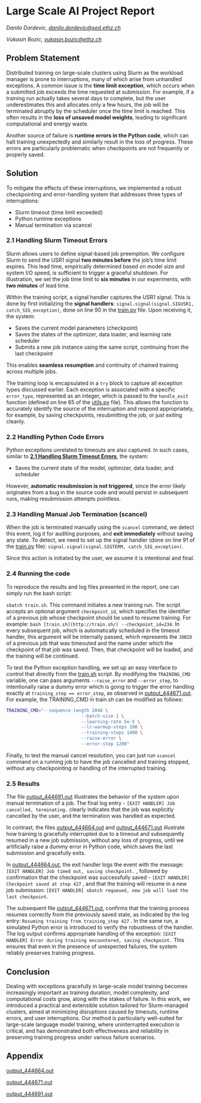 # Large Scale AI Project Report

*Danilo Dordevic, danilo.dordevic@sed.ethz.ch*

*Vukasin Bozic, vukasin.bozic@ethz.ch*

## Problem Statement

Distributed training on large-scale clusters using Slurm as the workload manager is prone to interruptions, many of which arise from unhandled exceptions. A common issue is the **time limit exception**, which occurs when a submitted job exceeds the time requested at submission. For example, if a training run actually takes several days to complete, but the user underestimates this and allocates only a few hours, the job will be terminated abruptly by the scheduler once the time limit is reached. This often results in the **loss of unsaved model weights**, leading to significant computational and energy waste.

Another source of failure is **runtime errors in the Python code**, which can halt training unexpectedly and similarly result in the loss of progress. These errors are particularly problematic when checkpoints are not frequently or properly saved.

## Solution

To mitigate the effects of these interruptions, we implemented a robust checkpointing and error-handling system that addresses three types of interruptions:

- Slurm timeout (time limit exceeded)
- Python runtime exceptions
- Manual termination via scancel

### **2.1 Handling Slurm Timeout Errors**

Slurm allows users to define signal-based job preemption. We configure Slurm to send the USR1 signal **two minutes before** the job’s time limit expires. This lead time, empirically determined based on model size and system I/O speed, is sufficient to trigger a graceful shutdown. For illustration, we set the job time limit to **six minutes** in our experiments, with **two minutes** of lead time.

Within the training script, a signal handler captures the USR1 signal. This is done by first initializing the **signal handlers**: `signal.signal(signal.SIGUSR1, catch_SIG_exception)`, done on line 90 in the [train.py](http://train.py) file. Upon receiving it, the system:

- Saves the current model parameters (checkpoint)
- Saves the states of the optimizer, data loader, and learning rate scheduler
- Submits a new job instance using the same script, continuing from the last checkpoint

This enables **seamless resumption** and continuity of chained training across multiple jobs.

The training loop is encapsulated in a `try` block to capture all exception types discussed earlier. Each exception is associated with a specific `error_type`, represented as an integer, which is passed to the `handle_exit` function (defined on line 65 of the [utils.py](http://utils.py) file). This allows the function to accurately identify the source of the interruption and respond appropriately, for example, by saving checkpoints, resubmitting the job, or just exiting cleanly.

### **2.2 Handling Python Code Errors**

Python exceptions unrelated to timeouts are also captured. In such cases, similar to [**2.1 Handling Slurm Timeout Errors**](https://www.notion.so/2-1-Handling-Slurm-Timeout-Errors-1f5ceedefc8a8032bbb1c7c3760eb0fe?pvs=21), the system:

- Saves the current state of the model, optimizer, data loader, and scheduler

However, **automatic resubmission is not triggered**, since the error likely originates from a bug in the source code and would persist in subsequent runs, making resubmission attempts pointless.

### **2.3 Handling Manual Job Termination (scancel)**

When the job is terminated manually using the `scancel` command, we detect this event, log it for auditing purposes, and **exit immediately** without saving any state. To detect, we need to set up the signal handler (done on line 91 of the [train.py](http://train.py) file): `signal.signal(signal.SIGTERM, catch_SIG_exception)`.

Since this action is initiated by the user, we assume it is intentional and final.

### 2.4 Running the code

To reproduce the results and log files presented in the report, one can simply run the bash script:

`sbatch train.sh`. This command initiates a new training run. The script accepts an optional argument `checkpoint_id`, which specifies the identifier of a previous job whose checkpoint should be used to resume training. For example: `bash [train.sh](http://train.sh/) --checkpoint_id=234`. In every subsequent job, which is automatically scheduled in the timeout handler, this argument will be internally passed, which represents the `JOBID` of a previous job that was timeouted and the name under which the checkpoint of that job was saved. Then, that checkpoint will be loaded, and the training will be continued.

To test the Python exception handling, we set up an easy interface to control that directly from the [train.sh](http://train.sh) script. By modifying the `TRAINING_CMD` variable, one can pass arguments `--raise_error` and `--error_step`, to intentionally raise a dummy error which is going to trigger the error handling exactly at `training_step == error_step`, as observed in  [output_444671.out](https://www.notion.so/Large-Scale-AI-Project-Report-1f5ceedefc8a8068b18ce61efad8c80f?pvs=21). For example, the TRAINING_CMD in train.sh can be modified as follows:

```bash
TRAINING_CMD="--sequence-length 2048 \
                            --batch-size 1 \
                            --learning-rate 5e-5 \
                            --lr-warmup-steps 100 \
                            --training-steps 1400 \
                            --raise-error \
                            --error-step 1200"
```

Finally, to test the manual cancel resolution, you can just run `scancel` command on a running job to have the job cancelled and training stopped, without any checkpointing or handling of the interrupted training.

### **2.5 Results**

The file [output_444691.out](https://www.notion.so/Large-Scale-AI-Project-Report-1f5ceedefc8a8068b18ce61efad8c80f?pvs=21) illustrates the behavior of the system upon manual termination of a job. The final log entry - `[EXIT HANDLER] Job cancelled, terminating.` clearly indicates that the job was explicitly cancelled by the user, and the termination was handled as expected.

In contrast, the files [output_444664.out](https://www.notion.so/Large-Scale-AI-Project-Report-1f5ceedefc8a8068b18ce61efad8c80f?pvs=21)  and [output_444671.out](https://www.notion.so/Large-Scale-AI-Project-Report-1f5ceedefc8a8068b18ce61efad8c80f?pvs=21) illustrate how training is gracefully interrupted due to a timeout and subsequently resumed in a new job submission, without any loss of progress, until we artificially raise a dummy error in Python code, which saves the last submission and gracefully exits.

In [output_444664.out](https://www.notion.so/Large-Scale-AI-Project-Report-1f5ceedefc8a8068b18ce61efad8c80f?pvs=21), the exit handler logs the event with the message: `[EXIT HANDLER] Job timed out, saving checkpoint.` , followed by confirmation that the checkpoint was successfully saved - `[EXIT HANDLER] Checkpoint saved at step 427` , and that the training will resume in a new job submission: `[EXIT HANDLER] sbatch requeued, new job will load the last checkpoint`.

The subsequent file [output_444671.out](https://www.notion.so/Large-Scale-AI-Project-Report-1f5ceedefc8a8068b18ce61efad8c80f?pvs=21), confirms that the training process resumes correctly from the previously saved state, as indicated by the log entry:  `Resuming training from training_step 427` . In the same run, a simulated Python error is introduced to verify the robustness of the handler. The log output confirms appropriate handling of the exception: `[EXIT HANDLER] Error during training encountered, saving checkpoint.` This ensures that even in the presence of unexpected failures, the system reliably preserves training progress.

## Conclusion

Dealing with exceptions gracefully in large-scale model training becomes increasingly important as training duration, model complexity, and computational costs grow, along with the stakes of failure. In this work, we introduced a practical and extensible solution tailored for Slurm-managed clusters, aimed at minimizing disruptions caused by timeouts, runtime errors, and user interruptions. Our method is particularly well-suited for large-scale language model training, where uninterrupted execution is critical, and has demonstrated both effectiveness and reliability in preserving training progress under various failure scenarios.

## Appendix

[output_444664.out](Large%20Scale%20AI%20Project%20Report%201f5ceedefc8a8068b18ce61efad8c80f/output_444664.out)

[output_444671.out](Large%20Scale%20AI%20Project%20Report%201f5ceedefc8a8068b18ce61efad8c80f/output_444671.out)

[output_444691.out](Large%20Scale%20AI%20Project%20Report%201f5ceedefc8a8068b18ce61efad8c80f/output_444691.out)